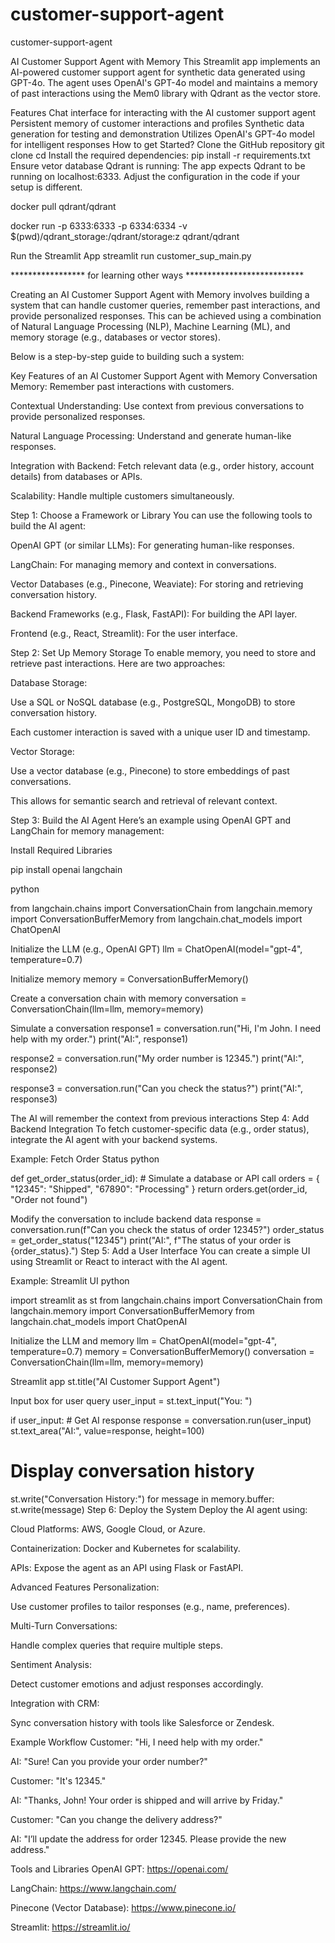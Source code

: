 # customer-support-agent
customer-support-agent

AI Customer Support Agent with Memory This Streamlit app implements an AI-powered customer support agent for synthetic data generated using GPT-4o. The agent uses OpenAI's GPT-4o model and maintains a memory of past interactions using the Mem0 library with Qdrant as the vector store.

Features Chat interface for interacting with the AI customer support agent Persistent memory of customer interactions and profiles Synthetic data generation for testing and demonstration Utilizes OpenAI's GPT-4o model for intelligent responses How to get Started? Clone the GitHub repository git clone cd Install the required dependencies: pip install -r requirements.txt Ensure vetor database Qdrant is running: The app expects Qdrant to be running on localhost:6333. Adjust the configuration in the code if your setup is different.

docker pull qdrant/qdrant

docker run -p 6333:6333 -p 6334:6334
-v $(pwd)/qdrant_storage:/qdrant/storage:z
qdrant/qdrant

Run the Streamlit App streamlit run customer_sup_main.py

***************** for learning other ways ***************************

Creating an AI Customer Support Agent with Memory involves building a system that can handle customer queries, remember past interactions, and provide personalized responses. This can be achieved using a combination of Natural Language Processing (NLP), Machine Learning (ML), and memory storage (e.g., databases or vector stores).

Below is a step-by-step guide to building such a system:

Key Features of an AI Customer Support Agent with Memory Conversation Memory: Remember past interactions with customers.

Contextual Understanding: Use context from previous conversations to provide personalized responses.

Natural Language Processing: Understand and generate human-like responses.

Integration with Backend: Fetch relevant data (e.g., order history, account details) from databases or APIs.

Scalability: Handle multiple customers simultaneously.

Step 1: Choose a Framework or Library You can use the following tools to build the AI agent:

OpenAI GPT (or similar LLMs): For generating human-like responses.

LangChain: For managing memory and context in conversations.

Vector Databases (e.g., Pinecone, Weaviate): For storing and retrieving conversation history.

Backend Frameworks (e.g., Flask, FastAPI): For building the API layer.

Frontend (e.g., React, Streamlit): For the user interface.

Step 2: Set Up Memory Storage To enable memory, you need to store and retrieve past interactions. Here are two approaches:

Database Storage:

Use a SQL or NoSQL database (e.g., PostgreSQL, MongoDB) to store conversation history.

Each customer interaction is saved with a unique user ID and timestamp.

Vector Storage:

Use a vector database (e.g., Pinecone) to store embeddings of past conversations.

This allows for semantic search and retrieval of relevant context.

Step 3: Build the AI Agent Here’s an example using OpenAI GPT and LangChain for memory management:

Install Required Libraries

pip install openai langchain

python

from langchain.chains import ConversationChain from langchain.memory import ConversationBufferMemory from langchain.chat_models import ChatOpenAI

Initialize the LLM (e.g., OpenAI GPT)
llm = ChatOpenAI(model="gpt-4", temperature=0.7)

Initialize memory
memory = ConversationBufferMemory()

Create a conversation chain with memory
conversation = ConversationChain(llm=llm, memory=memory)

Simulate a conversation
response1 = conversation.run("Hi, I'm John. I need help with my order.") print("AI:", response1)

response2 = conversation.run("My order number is 12345.") print("AI:", response2)

response3 = conversation.run("Can you check the status?") print("AI:", response3)

The AI will remember the context from previous interactions
Step 4: Add Backend Integration To fetch customer-specific data (e.g., order status), integrate the AI agent with your backend systems.

Example: Fetch Order Status python

def get_order_status(order_id): # Simulate a database or API call orders = { "12345": "Shipped", "67890": "Processing" } return orders.get(order_id, "Order not found")

Modify the conversation to include backend data
response = conversation.run(f"Can you check the status of order 12345?") order_status = get_order_status("12345") print("AI:", f"The status of your order is {order_status}.") Step 5: Add a User Interface You can create a simple UI using Streamlit or React to interact with the AI agent.

Example: Streamlit UI python

import streamlit as st from langchain.chains import ConversationChain from langchain.memory import ConversationBufferMemory from langchain.chat_models import ChatOpenAI

Initialize the LLM and memory
llm = ChatOpenAI(model="gpt-4", temperature=0.7) memory = ConversationBufferMemory() conversation = ConversationChain(llm=llm, memory=memory)

Streamlit app
st.title("AI Customer Support Agent")

Input box for user query
user_input = st.text_input("You: ")

if user_input: # Get AI response response = conversation.run(user_input) st.text_area("AI:", value=response, height=100)

# Display conversation history
st.write("Conversation History:")
for message in memory.buffer:
    st.write(message)
Step 6: Deploy the System Deploy the AI agent using:

Cloud Platforms: AWS, Google Cloud, or Azure.

Containerization: Docker and Kubernetes for scalability.

APIs: Expose the agent as an API using Flask or FastAPI.

Advanced Features Personalization:

Use customer profiles to tailor responses (e.g., name, preferences).

Multi-Turn Conversations:

Handle complex queries that require multiple steps.

Sentiment Analysis:

Detect customer emotions and adjust responses accordingly.

Integration with CRM:

Sync conversation history with tools like Salesforce or Zendesk.

Example Workflow Customer: "Hi, I need help with my order."

AI: "Sure! Can you provide your order number?"

Customer: "It's 12345."

AI: "Thanks, John! Your order is shipped and will arrive by Friday."

Customer: "Can you change the delivery address?"

AI: "I’ll update the address for order 12345. Please provide the new address."

Tools and Libraries OpenAI GPT: https://openai.com/

LangChain: https://www.langchain.com/

Pinecone (Vector Database): https://www.pinecone.io/

Streamlit: https://streamlit.io/
